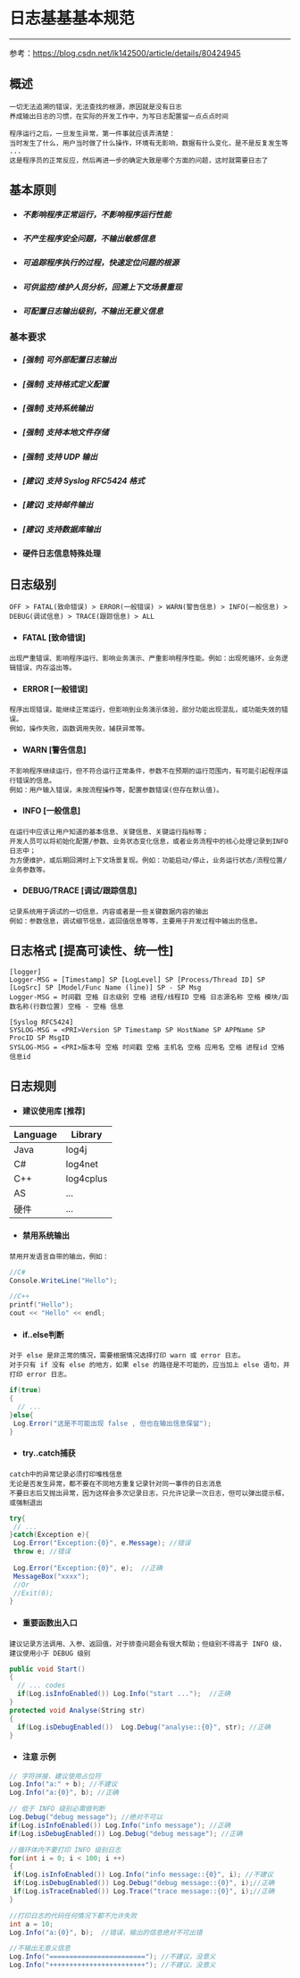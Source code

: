 # 日志基基基本规范
***

参考：https://blog.csdn.net/lk142500/article/details/80424945

## 概述
```
一切无法追溯的错误，无法查找的根源，原因就是没有日志
养成输出日志的习惯，在实际的开发工作中，为写日志配置留一点点点时间

程序运行之后，一旦发生异常，第一件事就应该弄清楚：
当时发生了什么，用户当时做了什么操作，环境有无影响，数据有什么变化，是不是反复发生等 ...
这是程序员的正常反应，然后再进一步的确定大致是哪个方面的问题，这时就需要日志了
```

## 基本原则
* ##### 不影响程序正常运行，不影响程序运行性能
* ##### 不产生程序安全问题，不输出敏感信息
* ##### 可追踪程序执行的过程，快速定位问题的根源 
* ##### 可供监控/维护人员分析，回溯上下文场景重现
* ##### 可配置日志输出级别，不输出无意义信息

### 基本要求
* ##### [强制] 可外部配置日志输出
* ##### [强制] 支持格式定义配置
* ##### [强制] 支持系统输出
* ##### [强制] 支持本地文件存储
* ##### [强制] 支持 UDP 输出
* ##### [建议] 支持 Syslog RFC5424 格式
* ##### [建议] 支持邮件输出
* ##### [建议] 支持数据库输出
* #### 硬件日志信息特殊处理

## 日志级别
```
OFF > FATAL(致命错误) > ERROR(一般错误) > WARN(警告信息) > INFO(一般信息) > DEBUG(调试信息) > TRACE(跟踪信息) > ALL 
```
* #### FATAL [致命错误]
```
出现严重错误、影响程序运行、影响业务演示、严重影响程序性能。例如：出现死循环，业务逻辑错误，内存溢出等。
```
* #### ERROR [一般错误]
```
程序出现错误，能继续正常运行，但影响到业务演示体验，部分功能出现混乱，或功能失效的错误。
例如，操作失败，函数调用失败，捕获异常等。
```
*  #### WARN [警告信息]
```
不影响程序继续运行，但不符合运行正常条件，参数不在预期的运行范围内，有可能引起程序运行错误的信息。
例如：用户输入错误，未按流程操作等，配置参数错误(但存在默认值)。
```
* #### INFO [一般信息]
```
在运行中应该让用户知道的基本信息、关键信息、关键运行指标等；
开发人员可以将初始化配置/参数、业务状态变化信息，或者业务流程中的核心处理记录到INFO日志中；
为方便维护，或后期回溯时上下文场景复现。例如：功能启动/停止，业务运行状态/流程位置/业务参数等。
```
* #### DEBUG/TRACE [调试/跟踪信息]
```
记录系统用于调试的一切信息，内容或者是一些关键数据内容的输出
例如：参数信息，调试细节信息，返回值信息等等，主要用于开发过程中输出的信息。
```

## 日志格式 [提高可读性、统一性]
```
[logger]
Logger-MSG = [Timestamp] SP [LogLevel] SP [Process/Thread ID] SP [LogSrc] SP [Model/Func Name (line)] SP - SP Msg
Logger-MSG = 时间戳 空格 日志级别 空格 进程/线程ID 空格 日志源名称 空格 模块/函数名称(行数位置) 空格 - 空格 信息

[Syslog RFC5424] 
SYSLOG-MSG = <PRI>Version SP Timestamp SP HostName SP APPName SP ProcID SP MsgID
SYSLOG-MSG = <PRI>版本号 空格 时间戳 空格 主机名 空格 应用名 空格 进程id 空格 信息id
```

## 日志规则
* #### 建议使用库 [推荐]
|Language|Library|
|-----|-----|
|Java|log4j
|C#|log4net
|C++|log4cplus
|AS|...
|硬件|...

* #### 禁用系统输出
```
禁用开发语言自带的输出，例如：
```
```C#
//C#
Console.WriteLine("Hello");
```
```C++
//C++
printf("Hello");
cout << "Hello" << endl;
```

* #### if..else判断
```
对于 else 是非正常的情况，需要根据情况选择打印 warn 或 error 日志。
对于只有 if 没有 else 的地方，如果 else 的路径是不可能的，应当加上 else 语句，并打印 error 日志。
```
```C#
if(true)
{
  // ...
}else{
 Log.Error("这是不可能出现 false , 但也在输出信息保留");
}
```

* #### try..catch捕获
```
catch中的异常记录必须打印堆栈信息
无论是否发生异常，都不要在不同地方重复记录针对同一事件的日志消息
不要日志后又抛出异常，因为这样会多次记录日志，只允许记录一次日志，但可以弹出提示框，或强制退出
```
```C#
try{
 // ...
}catch(Exception e){
 Log.Error("Exception:{0}", e.Message); //错误
 throw e; //错误
 
 Log.Error("Exception:{0}", e);  //正确
 MessageBox("xxxx");
 //Or
 //Exit(0);
}
```

* #### 重要函数出入口
```
建议记录方法调用、入参、返回值，对于排查问题会有很大帮助；但级别不得高于 INFO 级，建议使用小于 DEBUG 级别
```
```C#
public void Start()
{
  // ... codes
  if(Log.isInfoEnabled()) Log.Info("start ...");  //正确
}
protected void Analyse(String str)
{
  if(Log.isDebugEnabled())  Log.Debug("analyse::{0}", str); //正确
}
```


* #### 注意 示例
```C#
// 字符拼接，建议使用占位符
Log.Info("a:" + b); //不建议
Log.Info("a:{0}", b); //正确

// 低于 INFO 级别必需做判断
Log.Debug("debug message"); //绝对不可以
if(Log.isInfoEnabled()) Log.Info("info message"); //正确
if(Log.isDebugEnabled()) Log.Debug("debug message"); //正确

//循环体内不要打印 INFO 级别日志
for(int i = 0; i < 100; i ++)
{
 if(Log.isInfoEnabled()) Log.Info("info message::{0}", i); //不建议
 if(Log.isDebugEnabled()) Log.Debug("debug message::{0}", i);//正确
 if(Log.isTraceEnabled()) Log.Trace("trace message::{0}", i);//正确
}

//打印日志的代码任何情况下都不允许失败
int a = 10;
Log.Info("a:{0}", b);  //错误，输出的信息绝对不可出错

//不输出无意义信息
Log.Info("========================"); //不建议，没意义
Log.Info("++++++++++++++++++++++++"); //不建议，没意义

```

